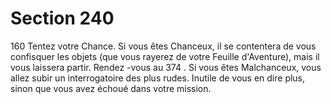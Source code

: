 # Section 240

160
Tentez votre Chance. Si vous êtes Chanceux, il se contentera de
vous confisquer les objets (que vous rayerez de votre Feuille
d'Aventure), mais il vous laissera partir. Rendez -vous au 374 . Si
vous êtes Malchanceux, vous allez subir un interrogatoire des
plus rudes. Inutile de vous en dire plus, sinon que vous avez
échoué dans votre mission.